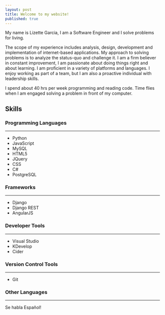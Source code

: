 ```yaml
---
layout: post
title: Welcome to my website!
published: true
---
```


My name is Lizette Garcia, I am a Software Engineer and I solve problems for living. 

The scope of my experience includes analysis, design, development and implementation of internet-based applications. My approach to solving problems is to analyze the status-quo and challenge it. I am a firm believer in constant improvement, I am passionate about doing things right and about learning. I am proficient in a variety of platforms and languages. I enjoy working as part of a team, but I am also a proactive individual with leadership skills. 

I spend about 40 hrs per week programming and reading code. Time flies when I am engaged solving a problem in front of my computer.


## Skills

### Programming Languages 
--------------------  
- Python
- JavaScript
- MySQL
- HTML5
- JQuery
- CSS
- C#
- PostgreSQL

### Frameworks
--------------------  
- Django
- Django REST
- AngularJS

### Developer Tools
--------------------  
- Visual Studio
- KDevelop
- Cider

### Version Control Tools
--------------------  
- Git

### Other Languages
-------------------
Se habla Español!











